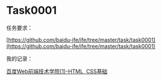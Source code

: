 # Task0001

任务要求：

[https://github.com/baidu-ife/ife/tree/master/task/task0001](https://github.com/baidu-ife/ife/tree/master/task/task0001)

我的记录：

[百度Web前端技术学院(1)-HTML, CSS基础](http://gaohaoyang.github.io/2015/04/15/baidu-ife-1/)